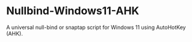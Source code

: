 # Nullbind-Windows11-AHK
A universal null-bind or snaptap script for Windows 11 using AutoHotKey (AHK).
